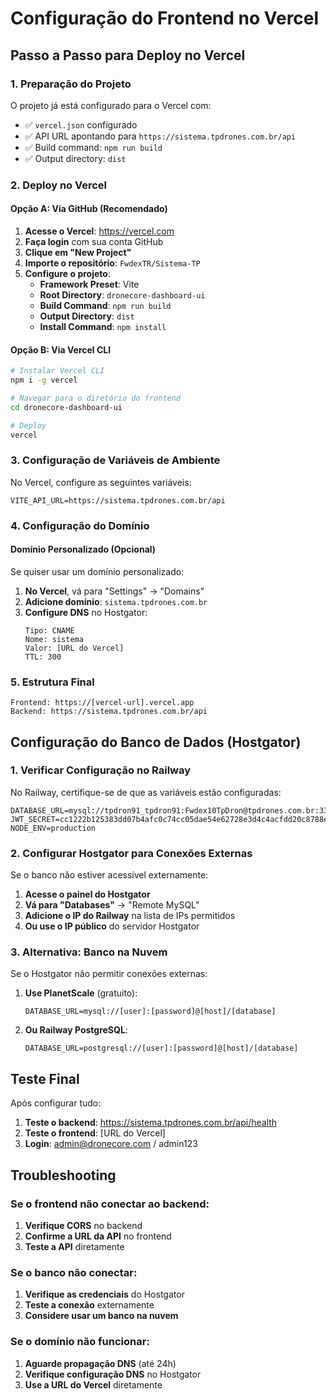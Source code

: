 # Configuração do Frontend no Vercel

## Passo a Passo para Deploy no Vercel

### 1. Preparação do Projeto

O projeto já está configurado para o Vercel com:
- ✅ `vercel.json` configurado
- ✅ API URL apontando para `https://sistema.tpdrones.com.br/api`
- ✅ Build command: `npm run build`
- ✅ Output directory: `dist`

### 2. Deploy no Vercel

#### Opção A: Via GitHub (Recomendado)

1. **Acesse o Vercel**: https://vercel.com
2. **Faça login** com sua conta GitHub
3. **Clique em "New Project"**
4. **Importe o repositório**: `FwdexTR/Sistema-TP`
5. **Configure o projeto**:
   - **Framework Preset**: Vite
   - **Root Directory**: `dronecore-dashboard-ui`
   - **Build Command**: `npm run build`
   - **Output Directory**: `dist`
   - **Install Command**: `npm install`

#### Opção B: Via Vercel CLI

```bash
# Instalar Vercel CLI
npm i -g vercel

# Navegar para o diretório do frontend
cd dronecore-dashboard-ui

# Deploy
vercel
```

### 3. Configuração de Variáveis de Ambiente

No Vercel, configure as seguintes variáveis:

```
VITE_API_URL=https://sistema.tpdrones.com.br/api
```

### 4. Configuração do Domínio

#### Domínio Personalizado (Opcional)

Se quiser usar um domínio personalizado:

1. **No Vercel**, vá para "Settings" → "Domains"
2. **Adicione domínio**: `sistema.tpdrones.com.br`
3. **Configure DNS** no Hostgator:
   ```
   Tipo: CNAME
   Nome: sistema
   Valor: [URL do Vercel]
   TTL: 300
   ```

### 5. Estrutura Final

```
Frontend: https://[vercel-url].vercel.app
Backend: https://sistema.tpdrones.com.br/api
```

## Configuração do Banco de Dados (Hostgator)

### 1. Verificar Configuração no Railway

No Railway, certifique-se de que as variáveis estão configuradas:

```
DATABASE_URL=mysql://tpdron91_tpdron91:Fwdex10TpDron@tpdrones.com.br:3306/tpdron91_dronecore
JWT_SECRET=cc1222b125383dd07b4afc0c74cc05dae54e62728e3d4c4acfdd20c8788e4d6437e8fb730e45821719a92de148de49286ed6f064e2b9f482bba8926e3887ff7e
NODE_ENV=production
```

### 2. Configurar Hostgator para Conexões Externas

Se o banco não estiver acessível externamente:

1. **Acesse o painel do Hostgator**
2. **Vá para "Databases"** → "Remote MySQL"
3. **Adicione o IP do Railway** na lista de IPs permitidos
4. **Ou use o IP público** do servidor Hostgator

### 3. Alternativa: Banco na Nuvem

Se o Hostgator não permitir conexões externas:

1. **Use PlanetScale** (gratuito):
   ```
   DATABASE_URL=mysql://[user]:[password]@[host]/[database]
   ```

2. **Ou Railway PostgreSQL**:
   ```
   DATABASE_URL=postgresql://[user]:[password]@[host]/[database]
   ```

## Teste Final

Após configurar tudo:

1. **Teste o backend**: https://sistema.tpdrones.com.br/api/health
2. **Teste o frontend**: [URL do Vercel]
3. **Login**: admin@dronecore.com / admin123

## Troubleshooting

### Se o frontend não conectar ao backend:

1. **Verifique CORS** no backend
2. **Confirme a URL da API** no frontend
3. **Teste a API** diretamente

### Se o banco não conectar:

1. **Verifique as credenciais** do Hostgator
2. **Teste a conexão** externamente
3. **Considere usar um banco na nuvem**

### Se o domínio não funcionar:

1. **Aguarde propagação DNS** (até 24h)
2. **Verifique configuração DNS** no Hostgator
3. **Use a URL do Vercel** diretamente 
